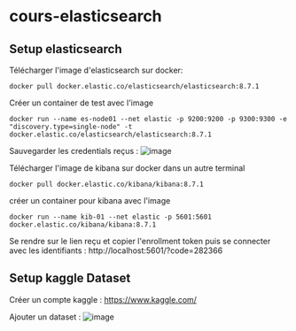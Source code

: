 # cours-elasticsearch

## Setup elasticsearch

Télécharger l'image d'elasticsearch sur docker: 
```
docker pull docker.elastic.co/elasticsearch/elasticsearch:8.7.1
```

Créer un container de test avec l'image 
```
docker run --name es-node01 --net elastic -p 9200:9200 -p 9300:9300 -e "discovery.type=single-node" -t docker.elastic.co/elasticsearch/elasticsearch:8.7.1
```

Sauvegarder les credentials reçus : 
![image](https://github.com/YannBonaudo/cours-elasticsearch/assets/45734971/aebc5a9d-b58c-4774-a93f-ff91bce9d6e0)


Télécharger l'image de kibana sur docker dans un autre terminal
```
docker pull docker.elastic.co/kibana/kibana:8.7.1
```
créer un container pour kibana avec l'image

```
docker run --name kib-01 --net elastic -p 5601:5601 docker.elastic.co/kibana/kibana:8.7.1
```

Se rendre sur le lien reçu et copier l'enrollment token puis se connecter avec les identifiants :
http://localhost:5601/?code=282366

## Setup kaggle Dataset

Créer un compte kaggle :
https://www.kaggle.com/

Ajouter un dataset :
![image](https://github.com/YannBonaudo/cours-elasticsearch/assets/45734971/409c496b-2bef-4a10-8f23-1570aa8007ce)
